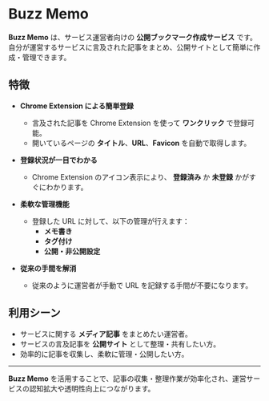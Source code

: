 # Buzz Memo

**Buzz Memo** は、サービス運営者向けの **公開ブックマーク作成サービス** です。自分が運営するサービスに言及された記事をまとめ、公開サイトとして簡単に作成・管理できます。

## 特徴

- **Chrome Extension による簡単登録**
  - 言及された記事を Chrome Extension を使って **ワンクリック** で登録可能。
  - 開いているページの **タイトル**、**URL**、**Favicon** を自動で取得します。

- **登録状況が一目でわかる**
  - Chrome Extension のアイコン表示により、 **登録済み** か **未登録** かがすぐにわかります。

- **柔軟な管理機能**
  - 登録した URL に対して、以下の管理が行えます：
    - **メモ書き**
    - **タグ付け**
    - **公開・非公開設定**

- **従来の手間を解消**
  - 従来のように運営者が手動で URL を記録する手間が不要になります。

## 利用シーン
- サービスに関する **メディア記事** をまとめたい運営者。
- サービスの言及記事を **公開サイト** として整理・共有したい方。
- 効率的に記事を収集し、柔軟に管理・公開したい方。

---

**Buzz Memo** を活用することで、記事の収集・整理作業が効率化され、運営サービスの認知拡大や透明性向上につながります。
